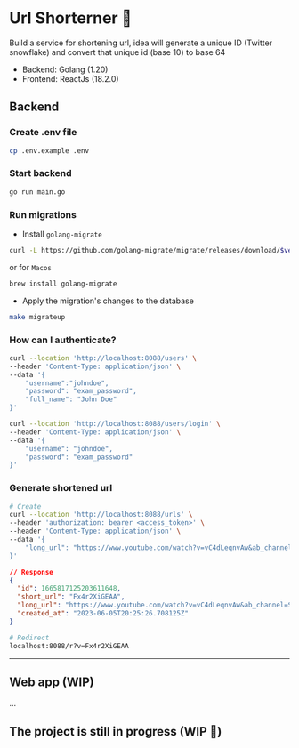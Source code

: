 # Url Shorterner :tada:

Build a service for shortening url, idea will generate a unique ID (Twitter snowflake) and convert that unique id (base 10) to base 64

- Backend: Golang (1.20)
- Frontend: ReactJs (18.2.0)

## Backend

### Create .env file

```bash
cp .env.example .env
```

### Start backend

```bash
go run main.go
```

### Run migrations

- Install `golang-migrate`

```bash
curl -L https://github.com/golang-migrate/migrate/releases/download/$version/migrate.$os-$arch.tar.gz | tar xvz
```

or for `Macos`

```bash
brew install golang-migrate
```

- Apply the migration's changes to the database

```bash
make migrateup
```

### How can I authenticate?

```bash
curl --location 'http://localhost:8088/users' \
--header 'Content-Type: application/json' \
--data '{
    "username":"johndoe",
    "password": "exam_password",
    "full_name": "John Doe"
}'
```

```bash
curl --location 'http://localhost:8088/users/login' \
--header 'Content-Type: application/json' \
--data '{
    "username": "johndoe",
    "password": "exam_password"
}'
```

### Generate shortened url

```bash
# Create
curl --location 'http://localhost:8088/urls' \
--header 'authorization: bearer <access_token>' \
--header 'Content-Type: application/json' \
--data '{
    "long_url": "https://www.youtube.com/watch?v=vC4dLeqnvAw&ab_channel=SeanStudy"
}'
```

```json
// Response
{
  "id": 1665817125203611648,
  "short_url": "Fx4r2XiGEAA",
  "long_url": "https://www.youtube.com/watch?v=vC4dLeqnvAw&ab_channel=SeanStudy",
  "created_at": "2023-06-05T20:25:26.708125Z"
}
```

```bash
# Redirect
localhost:8088/r?v=Fx4r2XiGEAA
```

<hr />

## Web app (WIP)

...

## The project is still in progress (WIP :rocket:)
